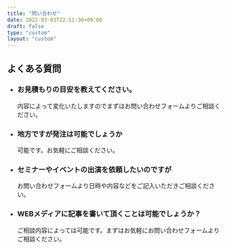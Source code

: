 ```yaml
---
title: "問い合わせ"
date: 2022-03-03T22:51:30+09:00
draft: false
type: "custom"
layout: "custom"
---
```


<section id="faq">
    <h2><span>よくある質問</span></h2>
    <ul class="accordion-area">
		<li class="fadeUpTrigger fadeUp">
			<section class="open">
				<h3 class="title">お見積もりの目安を教えてください。</h3>
				<div class="box">
					<p>内容によって変化いたしますのでまずはお問い合わせフォームよりご相談ください。</p>
				</div>
			</section>
		</li>
		<li class="fadeUpTrigger fadeUp">
			<section>
				<h3 class="title">地方ですが発注は可能でしょうか</h3>
				<div class="box">
					<p>可能です。お気軽にご相談ください。</p>
				</div>
			</section>
		</li>
		<li class="fadeUpTrigger fadeUp">
			<section>
				<h3 class="title">セミナーやイベントの出演を依頼したいのですが</h3>
				<div class="box">
					<p>お問い合わせフォームより日時や内容などをご記入いただきご相談ください。</p>
				</div>
			</section>
		</li>
		<li class="fadeUpTrigger fadeUp">
			<section>
				<h3 class="title">WEBメディアに記事を書いて頂くことは可能でしょうか？</h3>
				<div class="box">
					<p>ご相談内容によっては可能です。まずはお気軽にお問い合わせフォームよりご相談ください。</p>
				</div>
			</section>	
		</li>
	</ul>
</section>
